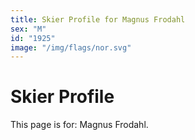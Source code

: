 ```yaml
---
title: Skier Profile for Magnus Frodahl
sex: "M"
id: "1925"
image: "/img/flags/nor.svg" 
---
```


# Skier Profile

This page is for: Magnus Frodahl.
    